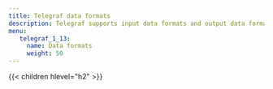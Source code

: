 ```yaml
---
title: Telegraf data formats
description: Telegraf supports input data formats and output data formats for converting input and output data.
menu:
   telegraf_1_13:
     name: Data formats
     weight: 50
---
```


{{< children hlevel="h2" >}}
